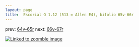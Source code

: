 ```yaml
---
layout: page
title:  Escorial Ω 1.12 (513 = Allen E4), bifolio 65v-66r
---
```


prev: [64v-65r](../64v-65r/) next: [66v-67r](../66v-67r/)



[![Linked to zoomble image](http://www.homermultitext.org/iipsrv?IIIF=/project/homer/pyramidal/deepzoom/hmt/e3bifolio/v1/E3_65v_66r.tif/full/2000,/0/default.jpg)](http://www.homermultitext.org/ict2/?urn=urn:cite2:hmt:e3bifolio.v1:E3_65v_66r)

